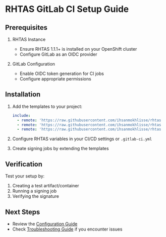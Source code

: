 # RHTAS GitLab CI Setup Guide

## Prerequisites

1. RHTAS Instance
   - Ensure RHTAS 1.1.1+ is installed on your OpenShift cluster
   - Configure GitLab as an OIDC provider

2. GitLab Configuration
   - Enable OIDC token generation for CI jobs
   - Configure appropriate permissions

## Installation

1. Add the templates to your project:
   ```yaml
   include:
     - remote: 'https://raw.githubusercontent.com/ihsanmokhlisse/rhtas-gitlab-ci-templates/main/templates/artifact-signing.yml'
     - remote: 'https://raw.githubusercontent.com/ihsanmokhlisse/rhtas-gitlab-ci-templates/main/templates/container-signing.yml'
     - remote: 'https://raw.githubusercontent.com/ihsanmokhlisse/rhtas-gitlab-ci-templates/main/templates/verification.yml'
   ```

2. Configure RHTAS variables in your CI/CD settings or `.gitlab-ci.yml`

3. Create signing jobs by extending the templates

## Verification

Test your setup by:
1. Creating a test artifact/container
2. Running a signing job
3. Verifying the signature

## Next Steps

- Review the [Configuration Guide](configuration.md)
- Check [Troubleshooting Guide](troubleshooting.md) if you encounter issues